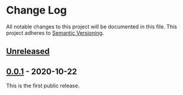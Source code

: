 # Change Log

All notable changes to this project will be documented in this file.
This project adheres to [Semantic Versioning](http://semver.org/).

## [Unreleased]

## [0.0.1] - 2020-10-22

This is the first public release.

[Unreleased]: https://github.com/cybozu-go/coil/compare/v0.0.1...HEAD
[0.0.1]: https://github.com/cybozu-go/coil/compare/c9a7c609c2f3a35f2f088ee9f34fda7f45ebe53c...v0.0.1
